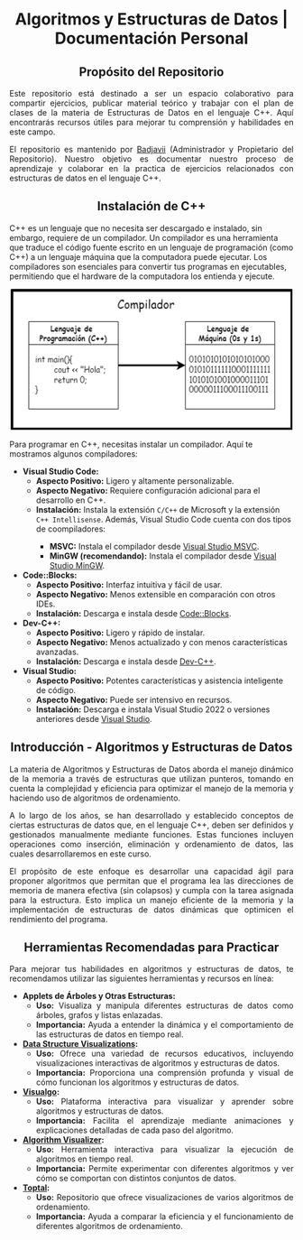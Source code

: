 <!--! Title !-->

<h1 align="center">Algoritmos y Estructuras de Datos | Documentación Personal</h1>

<!--! About This Repository !-->

<h2 align="center">Propósito del Repositorio</h2>

<div style="text-align:justify;">
  <p>
    Este repositorio está destinado a ser un espacio colaborativo para compartir ejercicios, publicar material teórico y trabajar con el plan de clases de la materia de Estructuras de Datos en el lenguaje C++. Aquí encontrarás recursos útiles para mejorar tu comprensión y habilidades en este campo.
  </p>
  <p>
    El repositorio es mantenido por <a href="https://github.com/Badjavii">Badjavii</a> (Administrador y Propietario del Repositorio). Nuestro objetivo es documentar nuestro proceso de aprendizaje y colaborar en la practica de ejercicios relacionados con estructuras de datos en el lenguaje C++.
  </p>
</div>

<!--! Installation of C++ !-->

<h2 align="center">Instalación de C++</h2>

<div>
  <p>
    C++ es un lenguaje que no necesita ser descargado e instalado, sin embargo, requiere de un compilador. Un compilador es una herramienta que traduce el código fuente escrito en un lenguaje de programación (como C++) a un lenguaje máquina que la computadora puede ejecutar. Los compiladores son esenciales para convertir tus programas en ejecutables, permitiendo que el hardware de la computadora los entienda y ejecute.
  </p>

  <div align="center">
    <img src="https://github.com/Badjavii/Documentacion-Algoritmos-y-ED/blob/main/Imagenes%20(Hacer%20caso%20omiso)/tercer%20diagrama.png" width="500" height="250">
  </div>
  
  <p>Para programar en C++, necesitas instalar un compilador. Aquí te mostramos algunos compiladores:</p>

  <ul>
    <li>
      <strong>Visual Studio Code:</strong>
      <ul>
        <li><strong>Aspecto Positivo:</strong> Ligero y altamente personalizable.</li>
        <li><strong>Aspecto Negativo:</strong> Requiere configuración adicional para el desarrollo en C++.</li>
        <li><strong>Instalación:</strong> Instala la extensión <code>C/C++</code> de Microsoft y la extensión <code>C++ Intellisense</code>. Además, Visual Studio Code cuenta con dos tipos de coompiladores: </li>
        <ul>
          <li><strong>MSVC:</strong> Instala el compilador desde <a href="https://code.visualstudio.com/docs/cpp/config-msvc#_prerequisites">Visual Studio MSVC</a>.</li>
          <li><strong>MinGW (recomendando):</strong> Instala el compilador desde <a href="https://code.visualstudio.com/docs/cpp/config-mingw#_prerequisites">Visual Studio MinGW</a>.</li>
        </ul>
      </ul>
    </li>
    <li>
      <strong>Code::Blocks:</strong>
      <ul>
        <li><strong>Aspecto Positivo:</strong> Interfaz intuitiva y fácil de usar.</li>
        <li><strong>Aspecto Negativo:</strong> Menos extensible en comparación con otros IDEs.</li>
        <li><strong>Instalación:</strong> Descarga e instala desde <a href="http://www.codeblocks.org/downloads">Code::Blocks</a>.</li>
      </ul>
    </li>
    <li>
      <strong>Dev-C++:</strong>
      <ul>
        <li><strong>Aspecto Positivo:</strong> Ligero y rápido de instalar.</li>
        <li><strong>Aspecto Negativo:</strong> Menos actualizado y con menos características avanzadas.</li>
        <li><strong>Instalación:</strong> Descarga e instala desde <a href="https://sourceforge.net/projects/orwelldevcpp/">Dev-C++</a>.</li>
      </ul>
    </li>
    <li>
      <strong>Visual Studio:</strong>
      <ul>
        <li><strong>Aspecto Positivo:</strong> Potentes características y asistencia inteligente de código.</li>
        <li><strong>Aspecto Negativo:</strong> Puede ser intensivo en recursos.</li>
        <li><strong>Instalación:</strong> Descarga e instala Visual Studio 2022 o versiones anteriores desde <a href="https://visualstudio.microsoft.com/">Visual Studio</a>.</li>
      </ul>
    </li>
  </ul>
</div>

<!--! Introduction - Algorithms and Data Structures !-->

<h2 align="center">Introducción - Algoritmos y Estructuras de Datos</h2>

<div style="text-align:justify;">
  <p>La materia de Algoritmos y Estructuras de Datos aborda el manejo dinámico de la memoria a través de estructuras que utilizan punteros, tomando en cuenta la complejidad y eficiencia para optimizar el manejo de la memoria y haciendo uso de algoritmos de ordenamiento.</p>
  <p>A lo largo de los años, se han desarrollado y establecido conceptos de ciertas estructuras de datos que, en el lenguaje C++, deben ser definidos y gestionados manualmente mediante funciones. Estas funciones incluyen operaciones como inserción, eliminación y ordenamiento de datos, las cuales desarrollaremos en este curso.</p>
  <p>El propósito de este enfoque es desarrollar una capacidad ágil para proponer algoritmos que permitan que el programa lea las direcciones de memoria de manera efectiva (sin colapsos) y cumpla con la tarea asignada para la estructura. Esto implica un manejo eficiente de la memoria y la implementación de estructuras de datos dinámicas que optimicen el rendimiento del programa.</p>
</div>

<!--! Recommended Tools for Practice !-->

<h2 align="center">Herramientas Recomendadas para Practicar</h2>

<div style="text-align:justify;">
  <p>Para mejorar tus habilidades en algoritmos y estructuras de datos, te recomendamos utilizar las siguientes herramientas y recursos en línea:</p>
  <ul>
    <li>
      <strong>Applets de Árboles y Otras Estructuras:</strong>
      <ul>
        <li><strong>Uso:</strong> Visualiza y manipula diferentes estructuras de datos como árboles, grafos y listas enlazadas.</li>
        <li><strong>Importancia:</strong> Ayuda a entender la dinámica y el comportamiento de las estructuras de datos en tiempo real.</li>
      </ul>
    </li>
    <li>
      <strong><a href="https://www.cs.usfca.edu/~galles/visualization/Algorithms.html">Data Structure Visualizations</a>:</strong>
      <ul>
        <li><strong>Uso:</strong> Ofrece una variedad de recursos educativos, incluyendo visualizaciones interactivas de algoritmos y estructuras de datos.</li>
        <li><strong>Importancia:</strong> Proporciona una comprensión profunda y visual de cómo funcionan los algoritmos y estructuras de datos.</li>
      </ul>
    </li>
    <li>
      <strong><a href="https://visualgo.net">Visualgo</a>:</strong>
      <ul>
        <li><strong>Uso:</strong> Plataforma interactiva para visualizar y aprender sobre algoritmos y estructuras de datos.</li>
        <li><strong>Importancia:</strong> Facilita el aprendizaje mediante animaciones y explicaciones detalladas de cada paso del algoritmo.</li>
      </ul>
    </li>
    <li>
      <strong><a href="https://algorithm-visualizer.org">Algorithm Visualizer</a>:</strong>
      <ul>
        <li><strong>Uso:</strong> Herramienta interactiva para visualizar la ejecución de algoritmos en tiempo real.</li>
        <li><strong>Importancia:</strong> Permite experimentar con diferentes algoritmos y ver cómo se comportan con distintos conjuntos de datos.</li>
      </ul>
    </li>
    <li>
      <strong><a href="https://www.toptal.com/developers/sorting-algorithms">Toptal</a>:</strong>
      <ul>
        <li><strong>Uso:</strong> Repositorio que ofrece visualizaciones de varios algoritmos de ordenamiento.</li>
        <li><strong>Importancia:</strong> Ayuda a comparar la eficiencia y el funcionamiento de diferentes algoritmos de ordenamiento.</li>
      </ul>
    </li>
  </ul>
</div>













